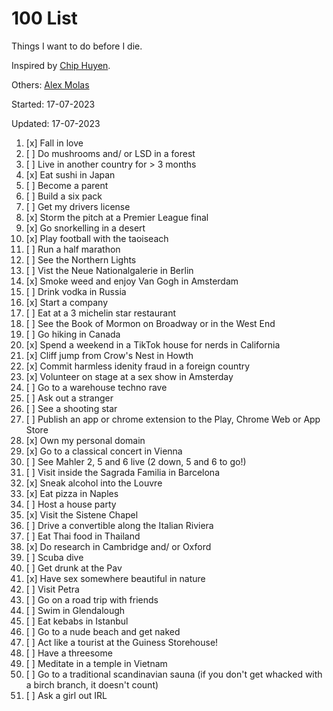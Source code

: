 # 100 List

Things I want to do before I die.

Inspired by [Chip Huyen](https://huyenchip.com/list-100/). 

Others: [Alex Molas](https://www.alexmolas.com/100-list)

Started: 17-07-2023

Updated: 17-07-2023

1. [x] Fall in love
2. [ ] Do mushrooms and/ or LSD in a forest
3. [ ] Live in another country for > 3 months 
4. [x] Eat sushi in Japan
5. [ ] Become a parent 
6. [ ] Build a six pack
7. [ ] Get my drivers license 
8. [x] Storm the pitch at a Premier League final 
9. [x] Go snorkelling in a desert
10. [x] Play football with the taoiseach
11. [ ] Run a half marathon
12. [ ] See the Northern Lights
13. [ ] Vist the Neue Nationalgalerie in Berlin
14. [x] Smoke weed and enjoy Van Gogh in Amsterdam
15. [ ] Drink vodka in Russia
16. [x] Start a company
17. [ ] Eat at a 3 michelin star restaurant
18. [ ] See the Book of Mormon on Broadway or in the West End
19. [ ] Go hiking in Canada 
20. [x] Spend a weekend in a TikTok house for nerds in California
21. [x] Cliff jump from Crow's Nest in Howth 
22. [x] Commit harmless idenity fraud in a foreign country
23. [x] Volunteer on stage at a sex show in Amsterday
24. [ ] Go to a warehouse techno rave
25. [ ] Ask out a stranger 
26. [ ] See a shooting star
27. [ ] Publish an app or chrome extension to the Play, Chrome Web or App Store
28. [x] Own my personal domain
29. [x] Go to a classical concert in Vienna
30. [ ] See Mahler 2, 5 and 6 live (2 down, 5 and 6 to go!)
31. [ ] Visit inside the Sagrada Familia in Barcelona
32. [x] Sneak alcohol into the Louvre
33. [x] Eat pizza in Naples
34. [ ] Host a house party 
35. [x] Visit the Sistene Chapel
36. [ ] Drive a convertible along the Italian Riviera
37. [ ] Eat Thai food in Thailand
38. [x] Do research in Cambridge and/ or Oxford
39. [ ] Scuba dive
40. [ ] Get drunk at the Pav
41. [x] Have sex somewhere beautiful in nature
42. [ ] Visit Petra
43. [ ] Go on a road trip with friends 
44. [ ] Swim in Glendalough
45. [ ] Eat kebabs in Istanbul
46. [ ] Go to a nude beach and get naked
47. [ ] Act like a tourist at the Guiness Storehouse!
48. [ ] Have a threesome
49. [ ] Meditate in a temple in Vietnam
50. [ ] Go to a traditional scandinavian sauna (if you don't get whacked with a birch branch, it doesn't count)
51. [ ] Ask a girl out IRL